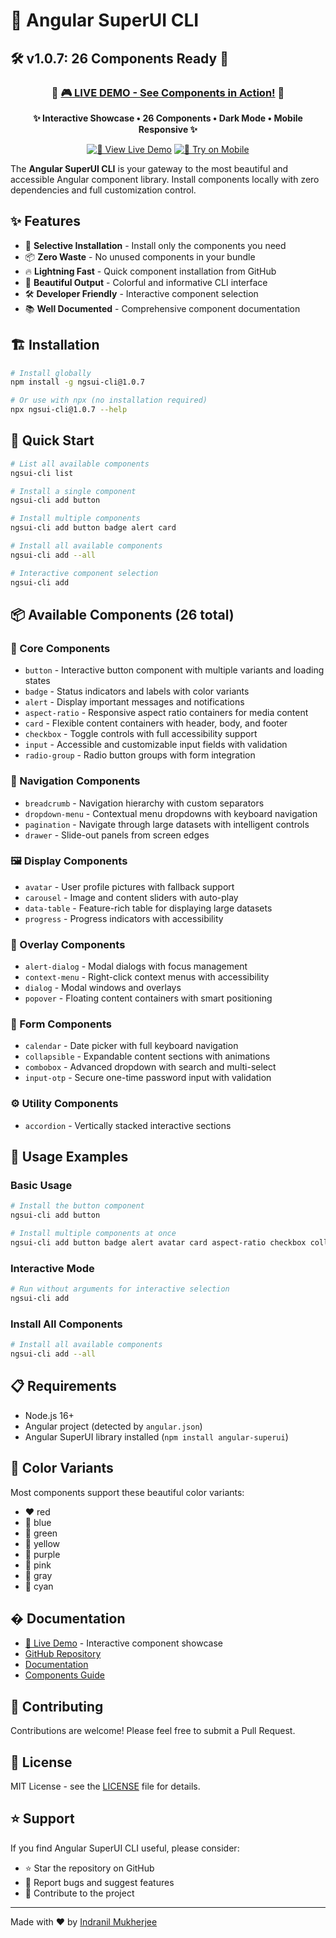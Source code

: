 # 🚀 Angular SuperUI CLI

## 🛠️ **v1.0.7: 26 Components Ready** 🎯

<div align="center">

### 🌟 **[🎮 LIVE DEMO - See Components in Action!](https://angular-superui.vercel.app/)** 🌟

**✨ Interactive Showcase • 26 Components • Dark Mode • Mobile Responsive ✨**

[![🚀 View Live Demo](https://img.shields.io/badge/🚀-View%20Live%20Demo-FF6B6B?style=for-the-badge&logo=vercel&logoColor=white&labelColor=000000)](https://angular-superui.vercel.app/)
[![📱 Try on Mobile](https://img.shields.io/badge/📱-Try%20on%20Mobile-45B7D1?style=for-the-badge&logo=mobile&logoColor=white&labelColor=000000)](https://angular-superui.vercel.app/)

</div>

The **Angular SuperUI CLI** is your gateway to the most beautiful and accessible Angular component library. Install components locally with zero dependencies and full customization control.

## ✨ Features

- 🎯 **Selective Installation** - Install only the components you need
- 📦 **Zero Waste** - No unused components in your bundle
- 🔥 **Lightning Fast** - Quick component installation from GitHub
- 🎨 **Beautiful Output** - Colorful and informative CLI interface
- 🛠️ **Developer Friendly** - Interactive component selection
- 📚 **Well Documented** - Comprehensive component documentation

## 🏗️ Installation

```bash
# Install globally
npm install -g ngsui-cli@1.0.7

# Or use with npx (no installation required)
npx ngsui-cli@1.0.7 --help
```

## 🚀 Quick Start

```bash
# List all available components
ngsui-cli list

# Install a single component
ngsui-cli add button

# Install multiple components
ngsui-cli add button badge alert card

# Install all available components
ngsui-cli add --all

# Interactive component selection
ngsui-cli add
```

## 📦 Available Components (26 total)

### 🎯 Core Components

- `button` - Interactive button component with multiple variants and loading states
- `badge` - Status indicators and labels with color variants
- `alert` - Display important messages and notifications
- `aspect-ratio` - Responsive aspect ratio containers for media content
- `card` - Flexible content containers with header, body, and footer
- `checkbox` - Toggle controls with full accessibility support
- `input` - Accessible and customizable input fields with validation
- `radio-group` - Radio button groups with form integration

### 🧭 Navigation Components

- `breadcrumb` - Navigation hierarchy with custom separators
- `dropdown-menu` - Contextual menu dropdowns with keyboard navigation
- `pagination` - Navigate through large datasets with intelligent controls
- `drawer` - Slide-out panels from screen edges

### 🖼️ Display Components

- `avatar` - User profile pictures with fallback support
- `carousel` - Image and content sliders with auto-play
- `data-table` - Feature-rich table for displaying large datasets
- `progress` - Progress indicators with accessibility

### 💫 Overlay Components

- `alert-dialog` - Modal dialogs with focus management
- `context-menu` - Right-click context menus with accessibility
- `dialog` - Modal windows and overlays
- `popover` - Floating content containers with smart positioning

### 🔧 Form Components

- `calendar` - Date picker with full keyboard navigation
- `collapsible` - Expandable content sections with animations
- `combobox` - Advanced dropdown with search and multi-select
- `input-otp` - Secure one-time password input with validation

### ⚙️ Utility Components

- `accordion` - Vertically stacked interactive sections

## 🔧 Usage Examples

### Basic Usage
```bash
# Install the button component
ngsui-cli add button

# Install multiple components at once
ngsui-cli add button badge alert avatar card aspect-ratio checkbox collapsible theme-switcher
```

### Interactive Mode
```bash
# Run without arguments for interactive selection
ngsui-cli add
```

### Install All Components
```bash
# Install all available components
ngsui-cli add --all
```

## 📋 Requirements

- Node.js 16+ 
- Angular project (detected by `angular.json`)
- Angular SuperUI library installed (`npm install angular-superui`)

## 🎨 Color Variants

Most components support these beautiful color variants:
- ❤️ red
- 💙 blue  
- 💚 green
- 💛 yellow
- 💜 purple
- 🩷 pink
- 🤍 gray
- 🩵 cyan

## � Documentation

- [🚀 Live Demo](https://angular-superui.vercel.app/) - Interactive component showcase
- [GitHub Repository](https://github.com/bhaimicrosoft/angular-superui)
- [Documentation](https://github.com/bhaimicrosoft/angular-superui/tree/main/docs)
- [Components Guide](https://github.com/bhaimicrosoft/angular-superui/tree/main/docs/components)

## 🤝 Contributing

Contributions are welcome! Please feel free to submit a Pull Request.

## 📄 License

MIT License - see the [LICENSE](LICENSE) file for details.

## ⭐ Support

If you find Angular SuperUI CLI useful, please consider:
- ⭐ Star the repository on GitHub
- 🐛 Report bugs and suggest features
- 🤝 Contribute to the project

---

Made with ❤️ by [Indranil Mukherjee](https://bhaikaju.com)

